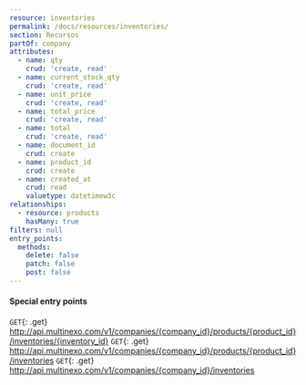 ```yaml
---
resource: inventories
permalink: /docs/resources/inventories/
section: Recursos
partOf: company
attributes:
  - name: qty
    crud: 'create, read'
  - name: current_stock_qty
    crud: 'create, read'
  - name: unit_price
    crud: 'create, read'
  - name: total_price
    crud: 'create, read'
  - name: total
    crud: 'create, read'
  - name: document_id
    crud: create
  - name: product_id
    crud: create
  - name: created_at
    crud: read
    valuetype: datetimew3c
relationships:
  - resource: products
    hasMany: true
filters: null
entry_points:
  methods:
    delete: false
    patch: false
    post: false
---
```


#### Special entry points

`GET`{: .get} http://api.multinexo.com/v1/companies/{company_id}/products/{product_id}/inventories/{inventory_id}
`GET`{: .get} http://api.multinexo.com/v1/companies/{company_id}/products/{product_id}/inventories
`GET`{: .get} http://api.multinexo.com/v1/companies/{company_id}/inventories
